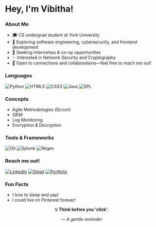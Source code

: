 #  Hey, I'm Vibitha!

###  About Me
- 🎓 CS undergrad student at York University  
- 🚀 Exploring software engineering, cybersecurity, and frontend development  
- 🚀 Seeking internships & co-op opportunities  
- ✨ Interested in Network Security and Cryptography  
- 📩 Open to connections and collaborations—feel free to reach me out!


### Languages
![Python](https://img.shields.io/badge/Python-3776AB?style=flat&logo=python&logoColor=white)
![HTML5](https://img.shields.io/badge/HTML5-E34F26?style=flat&logo=html5&logoColor=white)
![CSS3](https://img.shields.io/badge/CSS3-1572B6?style=flat&logo=css3)
![Java](https://img.shields.io/badge/Java-007396?style=flat&logo=java&logoColor=white)
![SPL](https://img.shields.io/badge/SPL-black?style=flat&logo=splunk&logoColor=white)


### Concepts
- Agile Methodologies (Scrum)
- SIEM 
- Log Monitoring
- Encryption & Decryption


### Tools & Frameworks
![Git](https://img.shields.io/badge/Git-F05032?style=flat&logo=git&logoColor=white)
![Splunk](https://img.shields.io/badge/Splunk-00BA8B?style=flat&logo=splunk&logoColor=white)
![Regex](https://img.shields.io/badge/Regex-%2300BCD4?style=flat&logo=read-the-docs&logoColor=white)


  
  
###  Reach me out!
 [![LinkedIn](https://img.shields.io/badge/LinkedIn-blue?logo=linkedin&logoColor=white)](https://www.linkedin.com/in/vibitha-sk)
 [![Gmail](https://img.shields.io/badge/Gmail-red?logo=gmail&logoColor=white)](mailto:vibi07@my.yorku.ca)
 [![Portfolio](https://img.shields.io/badge/Portfolio-green?logo=google-chrome&logoColor=white)](https://vibitha-sk.github.io/Personal-portfolio-web/)


###  Fun Facts
-  I love to sleep and yap!  
-  I could live on Pinterest forever!


<p align="center">
  <strong>💡 Think before you 'click'. </strong>
</p>

<p align="center">
  <em>— A gentle reminder</em>
</p>




